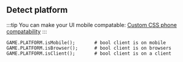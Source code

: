 ## Detect platform <Badge type="tip" text="client-side" vertical="middle" /> 

:::tip
You can make your UI mobile compatable: [Custom CSS phone compatability](/unmerged/user_interface.html#custom-css-phone-compatability)
:::

```krunkscript
GAME.PLATFORM.isMobile();       # bool client is on mobile
GAME.PLATFORM.isBrowser();      # bool client is on browsers
GAME.PLATFORM.isClient();       # bool client is on a client
```